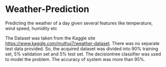 # Weather-Prediction
Predicting the weather of a day given several features like temperature, wind speed, humidity etc

The Dataset was taken from the Kaggle site https://www.kaggle.com/muthuj7/weather-dataset. There was no separate test data provided. So, the acquired dataset was divided into 90% training set, 5% validation set and 5% test set. The decisiontree classifier was used to model the problem. The accuracy of system was more than 95%.
